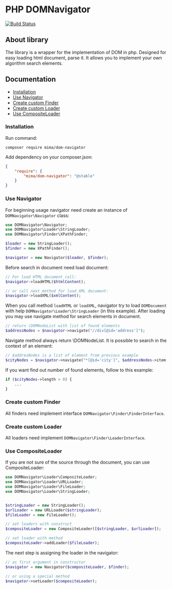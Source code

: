 # PHP DOMNavigator

[![Build Status](https://travis-ci.org/MimaTomis/DOMNavigator.svg)](https://travis-ci.org/MimaTomis/DOMNavigator)

## About library

The library is a wrapper for the implementation of DOM in php.
Designed for easy loading html document, parse it.
It allows you to implement your own algorithm search elements.

## Documentation

 - [Installation](#installation)
 - [Use Navigator](#use-navigator)
 - [Create custom Finder](#create-custom-finder)
 - [Create custom Loader](#create-custom-loader)
 - [Use CompositeLoader](#use-compositeloader)

### Installation

Run command:

    composer require mima/dom-navigator

Add dependency on your composer.json:

```json
{
    "require": {
        "mima/dom-navigator": "@stable"
    }
}
```

### Use Navigator

For beginning usage navigator need create an instance of `DOMNavigator\Navigator` class:

```php
use DOMNavigator\Navigator;
use DOMNavigator\Loader\StringLoader;
use DOMNavigator\Finder\XPathFinder;

$loader = new StringLoader();
$finder = new XPathFinder();

$navigator = new Navigator($loader, $finder);
```

Before search in document need load document:

```php
// For load HTML document call:
$navigator->loadHTML($htmlContent);

// or call next method for load XML document:
$navigator->loadXML($xmlContent);
```

When you call method `loadHTML` or `loadXML`, navigator try to load `DOMDocument` with help `DOMNavigator\Loader\StringLoader` (in this example).
After loading you may use navigate method for search elements in document.

```php
// return \DOMNodeList with list of found elements
$addressNodes = $navigator->navigate("//div[@id='address']");
```

Navigate method always return \DOMNodeList. It is possible to search in the context of an element:

```php
// $addresNodes is a list of element from previous example
$cityNodes = $navigator->navigate("*[@id='city']", $addressNodes->item(0));
```

If you want find out number of found elements, follow to this example:

```php
if ($cityNodes->length > 0) {
    ...
}
```

### Create custom Finder

All finders need implement interface `DOMNavigator\Finder\FinderInterface`.

### Create custom Loader

All loaders need implement `DOMNavigator\Finder\LoaderInterface`.

### Use CompositeLoader

If you are not sure of the source through the document, you can use CompositeLoader:

```php
use DOMNavigator\Loader\CompositeLoader;
use DOMNavigator\Loader\URLLoader;
use DOMNavigator\Loader\FileLoader;
use DOMNavigator\Loader\StringLoader;


$stringLoader = new StringLoader();
$urlLoader = new URLLoader($stringLoader);
$fileLoader = new FileLoader();

// set loaders with construct
$compositeLoader = new CompositeLoader([$stringLoader, $urlLoader]);

// set loader with method
$compositeLoader->addLoader($fileLoader);
```

The next step is assigning the loader in the navigator:

```php
// as first argument in constructor
$navigator = new Navigator($compositeLoader, $finder);

// or using a special method
$navigator->setLoader($compositeLoader);
```